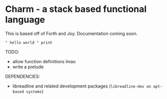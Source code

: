 # Charm - a stack based functional language

This is based off of Forth and Joy. Documentation coming soon.

`" hello world " print`

TODO:

- allow function definitions lmao
- write a prelude

DEPENDENCIES:

- libreadline and related development packages (`libreadline-dev on apt-based systems`)
